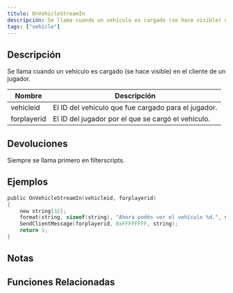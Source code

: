 ```yaml
---
título: OnVehicleStreamIn
descripción: Se llama cuando un vehículo es cargado (se hace visible) en el cliente de un jugador.
tags: ["vehicle"]
---
```


<VersionWarnES name='callback' version='SA-MP 0.3a' />

## Descripción

Se llama cuando un vehículo es cargado (se hace visible) en el cliente de un jugador.

| Nombre      | Descripción                                            |
| ----------- | ------------------------------------------------------ |
| vehicleid   | El ID del vehículo que fue cargado para el jugador.    |
| forplayerid | El ID del jugador por el que se cargó el vehículo.     |

## Devoluciones

Siempre se llama primero en filterscripts.

## Ejemplos

```c
public OnVehicleStreamIn(vehicleid, forplayerid)
{
    new string[32];
    format(string, sizeof(string), "Ahora podés ver el vehículo %d.", vehicleid);
    SendClientMessage(forplayerid, 0xFFFFFFFF, string);
    return 1;
}
```

## Notas

<TipNPCCallbacksES />

## Funciones Relacionadas
